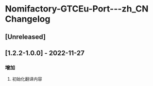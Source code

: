 <!-- Keep a Changelog guide -> https://keepachangelog.com -->

# Nomifactory-GTCEu-Port---zh_CN Changelog

## [Unreleased]

## [1.2.2-1.0.0] - 2022-11-27

### 增加

1. 初始化翻译内容
